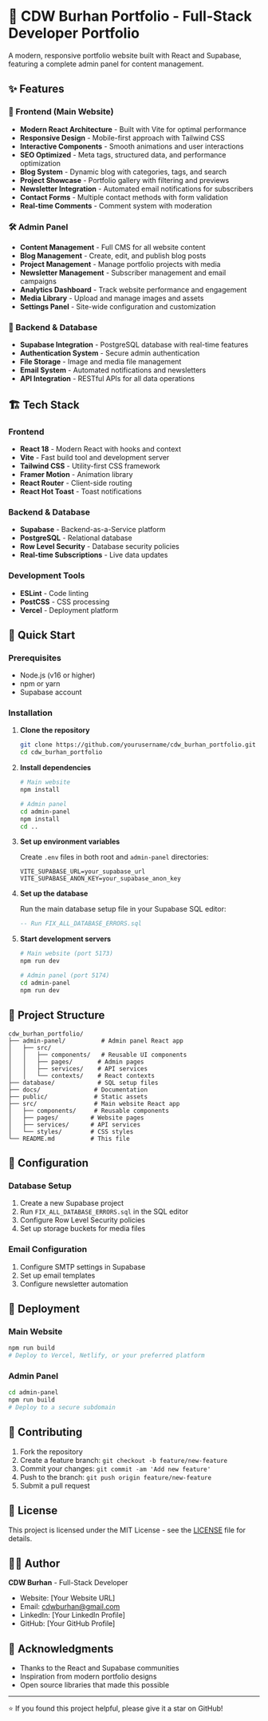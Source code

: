 # 🚀 CDW Burhan Portfolio - Full-Stack Developer Portfolio

A modern, responsive portfolio website built with React and Supabase, featuring a complete admin panel for content management.

## ✨ Features

### 🎨 Frontend (Main Website)
- **Modern React Architecture** - Built with Vite for optimal performance
- **Responsive Design** - Mobile-first approach with Tailwind CSS
- **Interactive Components** - Smooth animations and user interactions
- **SEO Optimized** - Meta tags, structured data, and performance optimization
- **Blog System** - Dynamic blog with categories, tags, and search
- **Project Showcase** - Portfolio gallery with filtering and previews
- **Newsletter Integration** - Automated email notifications for subscribers
- **Contact Forms** - Multiple contact methods with form validation
- **Real-time Comments** - Comment system with moderation

### 🛠️ Admin Panel
- **Content Management** - Full CMS for all website content
- **Blog Management** - Create, edit, and publish blog posts
- **Project Management** - Manage portfolio projects with media
- **Newsletter Management** - Subscriber management and email campaigns
- **Analytics Dashboard** - Track website performance and engagement
- **Media Library** - Upload and manage images and assets
- **Settings Panel** - Site-wide configuration and customization

### 🔧 Backend & Database
- **Supabase Integration** - PostgreSQL database with real-time features
- **Authentication System** - Secure admin authentication
- **File Storage** - Image and media file management
- **Email System** - Automated notifications and newsletters
- **API Integration** - RESTful APIs for all data operations

## 🏗️ Tech Stack

### Frontend
- **React 18** - Modern React with hooks and context
- **Vite** - Fast build tool and development server
- **Tailwind CSS** - Utility-first CSS framework
- **Framer Motion** - Animation library
- **React Router** - Client-side routing
- **React Hot Toast** - Toast notifications

### Backend & Database
- **Supabase** - Backend-as-a-Service platform
- **PostgreSQL** - Relational database
- **Row Level Security** - Database security policies
- **Real-time Subscriptions** - Live data updates

### Development Tools
- **ESLint** - Code linting
- **PostCSS** - CSS processing
- **Vercel** - Deployment platform

## 🚀 Quick Start

### Prerequisites
- Node.js (v16 or higher)
- npm or yarn
- Supabase account

### Installation

1. **Clone the repository**
   ```bash
   git clone https://github.com/yourusername/cdw_burhan_portfolio.git
   cd cdw_burhan_portfolio
   ```

2. **Install dependencies**
   ```bash
   # Main website
   npm install
   
   # Admin panel
   cd admin-panel
   npm install
   cd ..
   ```

3. **Set up environment variables**
   
   Create `.env` files in both root and `admin-panel` directories:
   ```env
   VITE_SUPABASE_URL=your_supabase_url
   VITE_SUPABASE_ANON_KEY=your_supabase_anon_key
   ```

4. **Set up the database**
   
   Run the main database setup file in your Supabase SQL editor:
   ```sql
   -- Run FIX_ALL_DATABASE_ERRORS.sql
   ```

5. **Start development servers**
   ```bash
   # Main website (port 5173)
   npm run dev
   
   # Admin panel (port 5174)
   cd admin-panel
   npm run dev
   ```

## 📁 Project Structure

```
cdw_burhan_portfolio/
├── admin-panel/          # Admin panel React app
│   ├── src/
│   │   ├── components/   # Reusable UI components
│   │   ├── pages/       # Admin pages
│   │   ├── services/    # API services
│   │   └── contexts/    # React contexts
├── database/            # SQL setup files
├── docs/               # Documentation
├── public/             # Static assets
├── src/                # Main website React app
│   ├── components/     # Reusable components
│   ├── pages/         # Website pages
│   ├── services/      # API services
│   └── styles/        # CSS styles
└── README.md          # This file
```

## 🔧 Configuration

### Database Setup
1. Create a new Supabase project
2. Run `FIX_ALL_DATABASE_ERRORS.sql` in the SQL editor
3. Configure Row Level Security policies
4. Set up storage buckets for media files

### Email Configuration
1. Configure SMTP settings in Supabase
2. Set up email templates
3. Configure newsletter automation

## 🚀 Deployment

### Main Website
```bash
npm run build
# Deploy to Vercel, Netlify, or your preferred platform
```

### Admin Panel
```bash
cd admin-panel
npm run build
# Deploy to a secure subdomain
```

## 🤝 Contributing

1. Fork the repository
2. Create a feature branch: `git checkout -b feature/new-feature`
3. Commit your changes: `git commit -am 'Add new feature'`
4. Push to the branch: `git push origin feature/new-feature`
5. Submit a pull request

## 📝 License

This project is licensed under the MIT License - see the [LICENSE](LICENSE) file for details.

## 👨‍💻 Author

**CDW Burhan** - Full-Stack Developer
- Website: [Your Website URL]
- Email: cdwburhan@gmail.com
- LinkedIn: [Your LinkedIn Profile]
- GitHub: [Your GitHub Profile]

## 🙏 Acknowledgments

- Thanks to the React and Supabase communities
- Inspiration from modern portfolio designs
- Open source libraries that made this possible

---

⭐ If you found this project helpful, please give it a star on GitHub!
